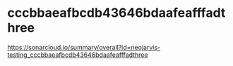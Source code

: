 # cccbbaeafbcdb43646bdaafeafffadthree
https://sonarcloud.io/summary/overall?id=neojarvis-testing_cccbbaeafbcdb43646bdaafeafffadthree
